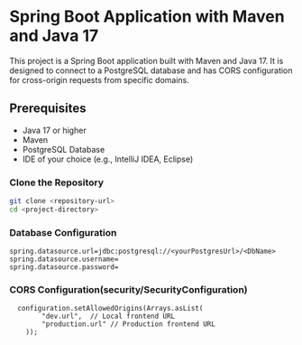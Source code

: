 # Spring Boot Application with Maven and Java 17

This project is a Spring Boot application built with Maven and Java 17. It is designed to connect to a PostgreSQL database and has CORS configuration for cross-origin requests from specific domains.

## Prerequisites

- Java 17 or higher
- Maven
- PostgreSQL Database
- IDE of your choice (e.g., IntelliJ IDEA, Eclipse)

### Clone the Repository
```bash
git clone <repository-url>
cd <project-directory>
```
### Database Configuration
```
spring.datasource.url=jdbc:postgresql://<yourPostgresUrl>/<DbName>
spring.datasource.username=
spring.datasource.password=
```
### CORS Configuration(security/SecurityConfiguration)
```
  configuration.setAllowedOrigins(Arrays.asList(
        "dev.url",  // Local frontend URL
        "production.url" // Production frontend URL
    ));
```